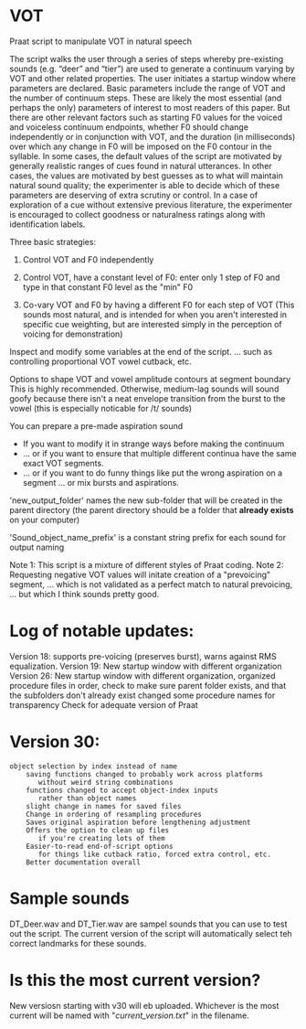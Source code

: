 # VOT
Praat script to manipulate VOT in natural speech

The script walks the user through a series of steps whereby pre-existing sounds (e.g. “deer” and “tier”) are used to generate a continuum varying by VOT and other related properties. The user initiates a startup window where parameters are declared. Basic parameters include the range of VOT and the number of continuum steps. These are likely the most essential (and perhaps the only) parameters of interest to most readers of this paper. But there are other relevant factors such as starting F0 values for the voiced and voiceless continuum endpoints, whether F0 should change independently or in conjunction with VOT, and the duration (in milliseconds) over which any change in F0 will be imposed on the F0 contour in the syllable. In some cases, the default values of the script are motivated by generally realistic ranges of cues found in natural utterances. In other cases, the values are motivated by best guesses as to what will maintain natural sound quality; the experimenter is able to decide which of these parameters are deserving of extra scrutiny or control. In a case of exploration of a cue without extensive previous literature, the experimenter is encouraged to collect goodness or naturalness ratings along with identification labels. 

Three basic strategies:
  1) Control VOT and F0 independently

  2) Control VOT, have a constant level of F0: 
       enter only 1 step of F0
       and type in that constant F0 level as the "min" F0

  3) Co-vary VOT and F0 by having a different F0 for each step of VOT
       (This sounds most natural, and is intended for when
        you aren't interested in specific cue weighting, 
         but are interested
        simply in the perception of voicing for demonstration)
     
 Inspect and modify some variables at the end of the script. 
    ... such as controlling proportional VOT vowel cutback, etc. 

 Options to shape VOT and vowel amplitude contours at segment boundary
    This is highly recommended. Otherwise, medium-lag sounds will sound goofy
     because there isn't a neat envelope transition from the burst
     to the vowel (this is especially noticable for /t/ sounds)

 You can prepare a pre-made aspiration sound
   - If you want to modify it in strange ways before making the continuum
   - ... or if you want to ensure that multiple different continua
    have the same exact VOT segments. 
   - ... or if you want to do funny things like put the wrong aspiration on a segment
       ... or mix bursts and aspirations.

'new_output_folder' names the new sub-folder that will be created in the parent directory
  (the parent directory should be a folder that **already exists** on your computer)

 'Sound_object_name_prefix' is a constant string prefix for each sound for output naming

 Note 1: This script is a mixture of different styles of Praat coding. 
 Note 2: Requesting negative VOT values will initate creation of a "prevoicing" segment,
	 	... which is not validated as a perfect match to natural prevoicing,
		... but which I think sounds pretty good. 

# Log of notable updates:
 Version 18: supports pre-voicing (preserves burst), warns against RMS equalization. 
 Version 19: New startup window with different organization
 Version 26: New startup window with different organization, 
		organized procedure files in order,
		check to make sure parent folder exists,
		and that the subfolders don't already exist
		changed some procedure names for transparency
		Check for adequate version of Praat
# Version 30: 
    object selection by index instead of name
		saving functions changed to probably work across platforms
		   without weird string combinations
		functions changed to accept object-index inputs 
		   rather than object names
		slight change in names for saved files
		Change in ordering of resampling procedures
		Saves original aspiration before lengthening adjustment
		Offers the option to clean up files
		   if you're creating lots of them
		Easier-to-read end-of-script options
		   for things like cutback ratio, forced extra control, etc. 
		Better documentation overall 
# Sample sounds
DT_Deer.wav and DT_Tier.wav are sampel sounds that you can use to test out the script. The current version of the script will automatically select teh correct landmarks for these sounds. 

# Is this the most current version?
New versiosn starting with v30 will eb uploaded. Whichever is the most current will be named with "_current_version.txt_" in the filename. 
